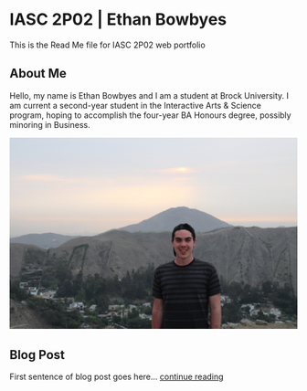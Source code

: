 # IASC 2P02 | Ethan Bowbyes
This is the Read Me file for IASC 2P02 web portfolio

## About Me
Hello, my name is Ethan Bowbyes and I am a student at Brock University. I am current a second-year student in the Interactive Arts & Science program, hoping to accomplish the four-year BA Honours degree, possibly minoring in Business.

![](images/gitpic.JPG)

## Blog Post
First sentence of blog post goes here... [continue reading](blog)
